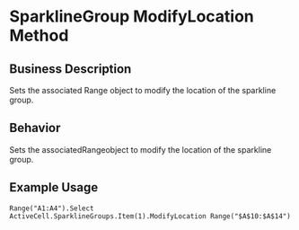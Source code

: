 # SparklineGroup ModifyLocation Method

## Business Description
Sets the associated Range object to modify the location of the sparkline group.

## Behavior
Sets the associatedRangeobject to modify the location of the sparkline group.

## Example Usage
```vba
Range("A1:A4").Select 
ActiveCell.SparklineGroups.Item(1).ModifyLocation Range("$A$10:$A$14")
```